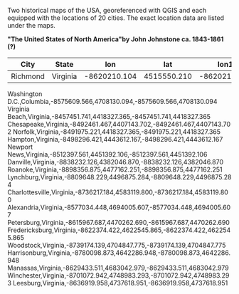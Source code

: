 Two historical maps of the USA, georeferenced with QGIS and each equipped with the locations of 20 cities. The exact location data are listed under the maps.

**"The United States of North America"by John Johnstone ca. 1843-1861 (?)**

City | State | lon | lat | lon1 | lat1
--- | --- | --- | --- | --- | ---
Richmond | Virginia |-8620210.104 | 4515550.210 |-8620210.104 |4515550.210
Washington D.C.,Columbia,-8575609.566,4708130.094,-8575609.566,4708130.094
Virginia Beach,Virginia,-8457451.741,4418327.365,-8457451.741,4418327.365
Chesapeake,Virginia,-8492461.467,4407143.702,-8492461.467,4407143.702
Norfolk,Virginia,-8491975.221,4418327.365,-8491975.221,4418327.365
Hampton,Virginia,-8498296.421,4443612.167,-8498296.421,4443612.167
Newport News,Virginia,-8512397.561,4451392.106,-8512397.561,4451392.106
Danville,Virginia,-8838232.126,4382046.870,-8838232.126,4382046.870
Roanoke,Virginia,-8898356.875,4477162.251,-8898356.875,4477162.251
Lynchburg,Virginia,-8809648.229,4496875.284,-8809648.229,4496875.284
Charlottesville,Virginia,-8736217.184,4583119.800,-8736217.184,4583119.800
Alexandria,Virginia,-8577034.448,4694005.607,-8577034.448,4694005.607
Petersburg,Virginia,-8615967.687,4470262.690,-8615967.687,4470262.690
Fredericksburg,Virginia,-8622374.422,4622545.865,-8622374.422,4622545.865
Woodstock,Virginia,-8739174.139,4704847.775,-8739174.139,4704847.775
Harrisonburg,Virginia,-8780098.873,4642286.948,-8780098.873,4642286.948
Manassas,Virginia,-8629433.511,4683042.979,-8629433.511,4683042.979
Winchester,Virginia,-8701072.942,4748983.293,-8701072.942,4748983.293
Leesburg,Virginia,-8636919.958,4737618.951,-8636919.958,4737618.951

